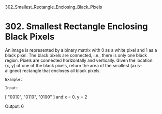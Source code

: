 302_Smallest_Rectangle_Enclosing_Black_Pixels
# 302. Smallest Rectangle Enclosing Black Pixels

An image is represented by a binary matrix with 0 as a white pixel and
        1 as a black pixel. The black pixels are connected, i.e., there is only one
        black region. Pixels are connected horizontally and vertically. Given the location (x,
            y) of one of the black pixels, return the area of the smallest (axis-aligned)
        rectangle that encloses all black pixels.

    Example:

    Input:
[
  "0010",
  "0110",
  "0100"
]
and x = 0, y = 2

Output: 6